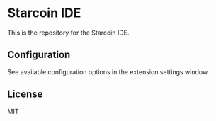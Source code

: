 # Starcoin IDE

This is the repository for the Starcoin IDE. 

## Configuration

See available configuration options in the extension settings window.

## License

MIT
